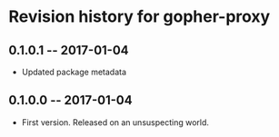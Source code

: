 # Revision history for gopher-proxy

## 0.1.0.1  -- 2017-01-04

* Updated package metadata

## 0.1.0.0  -- 2017-01-04

* First version. Released on an unsuspecting world.
